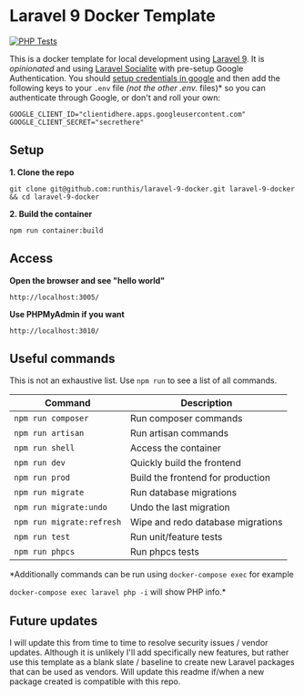 # Laravel 9 Docker Template

[![PHP Tests](https://github.com/runthis/laravel-9-docker/actions/workflows/php.yml/badge.svg)](https://github.com/runthis/laravel-9-docker/actions/workflows/php.yml)

This is a docker template for local development using [Laravel 9](https://laravel.com/docs/9.x). It is *opinionated* and using [Laravel Socialite](https://laravel.com/docs/9.x/socialite) with pre-setup Google Authentication. You should [setup credentials in google](https://console.cloud.google.com/apis/credentials?) and then add the following keys to your `.env` file *(not the other .env.* files)* so you can authenticate through Google, or don't and roll your own:

    GOOGLE_CLIENT_ID="clientidhere.apps.googleusercontent.com"
    GOOGLE_CLIENT_SECRET="secrethere"

## Setup
**1. Clone the repo**

`git clone git@github.com:runthis/laravel-9-docker.git laravel-9-docker && cd laravel-9-docker`

**2. Build the container**

`npm run container:build`

## Access

**Open the browser and see "hello world"**

`http://localhost:3005/`

**Use PHPMyAdmin if you want**

`http://localhost:3010/`


## Useful commands

This is not an exhaustive list. Use `npm run` to see a list of all commands.

| Command | Description |
|--|--|
| `npm run composer` | Run composer commands |
| `npm run artisan` | Run artisan commands |
| `npm run shell` | Access the container |
| `npm run dev` | Quickly build the frontend |
| `npm run prod` | Build the frontend for production |
| `npm run migrate` | Run database migrations |
| `npm run migrate:undo` | Undo the last migration |
| `npm run migrate:refresh` | Wipe and redo database migrations |
| `npm run test` | Run unit/feature tests |
| `npm run phpcs` | Run phpcs tests |

*Additionally commands can be run using `docker-compose exec` for example

 `docker-compose exec laravel php -i` will show PHP info.*

## Future updates
I will update this from time to time to resolve security issues / vendor updates. Although it is unlikely I'll add specifically new features, but rather use this template as a blank slate / baseline to create new Laravel packages that can be used as vendors. Will update this readme if/when a new package created is compatible with this repo.
